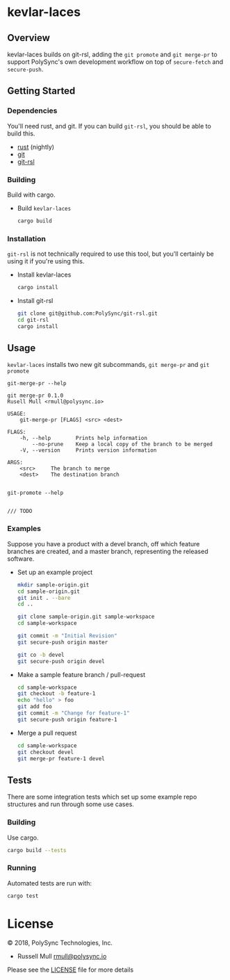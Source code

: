 # kevlar-laces

## Overview

kevlar-laces builds on git-rsl, adding the `git promote` and `git merge-pr` to
support PolySync's own development workflow on top of `secure-fetch` and
`secure-push`.

## Getting Started

### Dependencies

You'll need rust, and git. If you can build `git-rsl`, you should be able to
build this. 
* [rust](https://github.com/rust-lang-nursery/rustup.rs) (nightly)
* [git](https://git-scm.com/)
* [git-rsl](https://github.com/polysync/git-rsl)

### Building

Build with cargo.

* Build `kevlar-laces`
  ```bash
  cargo build
  ```

### Installation

`git-rsl` is not technically required to use this tool, but you'll
certainly be using it if you're using this.

* Install kevlar-laces
  ```bash
  cargo install
  ```

* Install git-rsl
  ```bash
  git clone git@github.com:PolySync/git-rsl.git
  cd git-rsl 
  cargo install
  ```

## Usage

`kevlar-laces` installs two new git subcommands, `git merge-pr` and `git promote`

```
git-merge-pr --help

git merge-pr 0.1.0
Rusell Mull <rmull@polysync.io>

USAGE:
    git-merge-pr [FLAGS] <src> <dest>

FLAGS:
    -h, --help        Prints help information
        --no-prune    Keep a local copy of the branch to be merged
    -V, --version     Prints version information

ARGS:
    <src>     The branch to merge
    <dest>    The destination branch


git-promote --help


/// TODO

```

### Examples

Suppose you have a product with a devel branch, off which feature branches are
created, and a master branch, representing the released software.

* Set up an example project
  ```bash
  mkdir sample-origin.git
  cd sample-origin.git
  git init . --bare
  cd ..
  
  git clone sample-origin.git sample-workspace
  cd sample-workspace
  
  git commit -m "Initial Revision"
  git secure-push origin master
  
  git co -b devel
  git secure-push origin devel
  ```
  
* Make a sample feature branch / pull-request
  ```bash
  cd sample-workspace
  git checkout -b feature-1
  echo "hello" > foo
  git add foo
  git commit -m "Change for feature-1"
  git secure-push origin feature-1
  ```
  
* Merge a pull request
  ```bash
  cd sample-workspace
  git checkout devel
  git merge-pr feature-1 devel
  ```

## Tests

There are some integration tests which set up some example repo structures and
run through some use cases.

### Building

Use cargo.

```bash
cargo build --tests
```

### Running

Automated tests are run with:

```bash
cargo test
```


# License

© 2018, PolySync Technologies, Inc.

* Russell Mull [rmull@polysync.io](mailto:rmull@polysync.io)

Please see the [LICENSE](./LICENSE) file for more details
